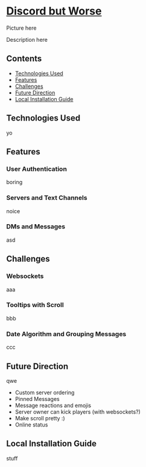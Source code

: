 # [Discord but Worse](https://discord-but-worse.herokuapp.com/#/)
Picture here

Description here

## Contents
* [Technologies Used](#technologies-used)
* [Features](#features)
* [Challenges](#challenges)
* [Future Direction](#future-direction)
* [Local Installation Guide](#local-installation-guide)

## Technologies Used
yo

## Features
### User Authentication
boring

### Servers and Text Channels
noice

### DMs and Messages
asd

## Challenges
### Websockets
aaa

### Tooltips with Scroll
bbb

### Date Algorithm and Grouping Messages
ccc

## Future Direction
qwe
* Custom server ordering
* Pinned Messages
* Message reactions and emojis
* Server owner can kick players (with websockets?)
* Make scroll pretty :)
* Online status

## Local Installation Guide
stuff
